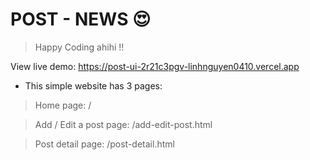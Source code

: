 # POST - NEWS 😍

> Happy Coding ahihi !!

View live demo: https://post-ui-2r21c3pgv-linhnguyen0410.vercel.app

- This simple website has 3 pages:

> Home page: /

> Add / Edit a post page: /add-edit-post.html

> Post detail page: /post-detail.html
